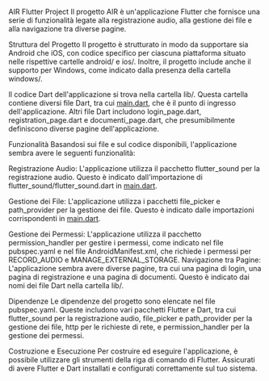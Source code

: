 AIR Flutter Project
Il progetto AIR è un'applicazione Flutter che fornisce una serie di funzionalità legate alla registrazione audio, alla gestione dei file e alla navigazione tra diverse pagine.

Struttura del Progetto
Il progetto è strutturato in modo da supportare sia Android che iOS, con codice specifico per ciascuna piattaforma situato nelle rispettive cartelle android/ e ios/. Inoltre, il progetto include anche il supporto per Windows, come indicato dalla presenza della cartella windows/.

Il codice Dart dell'applicazione si trova nella cartella lib/. Questa cartella contiene diversi file Dart, tra cui [main.dart](command:_github.copilot.openSymbolFromReferences?%5B%7B%22%24mid%22%3A1%2C%22path%22%3A%22%2FC%3A%2FUsers%2FAlessandro%2FDesktop%2Fair%2Fflutter_application_1%2Flib%2Fmain.dart%22%2C%22scheme%22%3A%22file%22%7D%2C%7B%22line%22%3A17%2C%22character%22%3A0%7D%5D "flutter_application_1/lib/main.dart"), che è il punto di ingresso dell'applicazione. Altri file Dart includono login_page.dart, registration_page.dart e documenti_page.dart, che presumibilmente definiscono diverse pagine dell'applicazione.

Funzionalità
Basandosi sui file e sul codice disponibili, l'applicazione sembra avere le seguenti funzionalità:

Registrazione Audio: L'applicazione utilizza il pacchetto flutter_sound per la registrazione audio. Questo è indicato dall'importazione di flutter_sound/flutter_sound.dart in [main.dart](command:_github.copilot.openSymbolFromReferences?%5B%7B%22%24mid%22%3A1%2C%22path%22%3A%22%2FC%3A%2FUsers%2FAlessandro%2FDesktop%2Fair%2Fflutter_application_1%2Flib%2Fmain.dart%22%2C%22scheme%22%3A%22file%22%7D%2C%7B%22line%22%3A17%2C%22character%22%3A0%7D%5D "flutter_application_1/lib/main.dart").

Gestione dei File: L'applicazione utilizza i pacchetti file_picker e path_provider per la gestione dei file. Questo è indicato dalle importazioni corrispondenti in [main.dart](command:_github.copilot.openSymbolFromReferences?%5B%7B%22%24mid%22%3A1%2C%22path%22%3A%22%2FC%3A%2FUsers%2FAlessandro%2FDesktop%2Fair%2Fflutter_application_1%2Flib%2Fmain.dart%22%2C%22scheme%22%3A%22file%22%7D%2C%7B%22line%22%3A17%2C%22character%22%3A0%7D%5D "flutter_application_1/lib/main.dart").

Gestione dei Permessi: L'applicazione utilizza il pacchetto permission_handler per gestire i permessi, come indicato nel file pubspec.yaml e nel file AndroidManifest.xml, che richiede i permessi per RECORD_AUDIO e MANAGE_EXTERNAL_STORAGE.
Navigazione tra Pagine: L'applicazione sembra avere diverse pagine, tra cui una pagina di login, una pagina di registrazione e una pagina di documenti. Questo è indicato dai nomi dei file Dart nella cartella lib/.

Dipendenze
Le dipendenze del progetto sono elencate nel file pubspec.yaml. Queste includono vari pacchetti Flutter e Dart, tra cui flutter_sound per la registrazione audio, file_picker e path_provider per la gestione dei file, http per le richieste di rete, e permission_handler per la gestione dei permessi.

Costruzione e Esecuzione
Per costruire ed eseguire l'applicazione, è possibile utilizzare gli strumenti della riga di comando di Flutter. Assicurati di avere Flutter e Dart installati e configurati correttamente sul tuo sistema.
